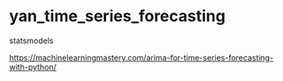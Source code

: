 # yan_time_series_forecasting

statsmodels

https://machinelearningmastery.com/arima-for-time-series-forecasting-with-python/
